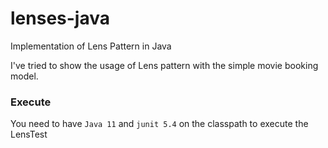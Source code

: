 # lenses-java
Implementation of Lens Pattern in Java

I've tried to show the usage of Lens pattern with the simple movie booking model.

### Execute

You need to have `Java 11` and `junit 5.4` on the classpath to execute the LensTest

